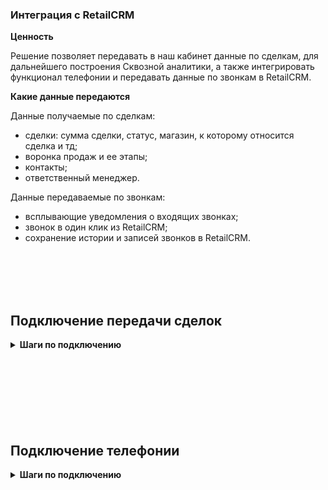 ### Интеграция с RetailCRM <br />

**Ценность** <br />

Решение позволяет передавать в наш кабинет данные по сделкам, для дальнейшего построения Сквозной аналитики, а также интегрировать функционал телефонии и передавать данные по звонкам в RetailCRM. <br /> 

**Какие данные передаются** <br />

Данные получаемые по сделкам:    <br />
- сделки: сумма сделки, статус, магазин, к которому относится сделка и тд; 
- воронка продаж и ее этапы;
- контакты;
- ответственный менеджер.   <br />

Данные передаваемые по звонкам:  <br />

- всплывающие уведомления о входящих звонках;
- звонок в один клик из RetailCRM;
- сохранение истории и записей звонков в RetailCRM. <br />

<br />
<br />
<br />
<br />

## Подключение передачи сделок   <br />


<details>
 <summary style="font-weight:bold;"> Шаги по подключению </summary> <br />

1. Укажите **Учетные данные** <br />

- нажать "Авторизация";
- если ранеее добавляли учетные данные RetailCRM, то выбрать их из списка; <br /> 
- если нет, то нажать "Добавить учетные данные" и заполнить значения:
  - название; <br />
  - URL (домен RetailCRM ) в формате https://shop472.retailcrm.ru/ , часть 'shop472' у каждого клиента уникальна; 
  - API key - ключ API RetailCRM, Настройки - > Интеграция → Ключи доступа к API -> Добавить  <br />
  Создаем новый ключ, с доступом ко всем магазинам и методам. Добавляем данный ключ в настройки интеграции.  <br />

![image](retailcrm_auth.gif)  <br />

      
После добавления учетных данных на странице появятся Параметры интеграции.  <br />

2. Нажмите **Активен** на этой странице. <br />

3. **Настройте Триггер в RetailCRM** <br />

<details>
  <summary style="font-weight:bold;"> Подробнее </summary> <br />

Автоматизация → Триггеры →  Добавить триггер <br />
Заполните настройки триггера:

- название ;
- добавляем событие 'Изменение заказа ': 
  - обязательно указываем в условиях:  "Новый заказ" или  "Изменение статуса заказа с Любой на Любой" или "Заказ оплачен "Да";
  - в действие добавляем "Выполнить HTTP-запрос"  , в нем заполняем настройки :
     - Адрес  - Webhook url из настроек интеграции;
     - HTTP метод - GET;
     - Передавать параметры - в строке запроса; 
        - Параметр: orderId 
        - Значение: {{ order.id }} <br />

![image](retail_trigger_3.gif)

</details> 

<br />
 
4. Проставьте требуемые настройки: <br />
- **Дефолтная воронка** — при прожатии все сделки будут передаваться в 1 воронку по умолчанию. В противном случае по каждом магазину будет создана отдельная воронка. <br />
- **Учитывать стоимость доставки** — при прожатии в сумму сделки будет включена стоимость доставки. <br />

5. Нажмите сохранить. <br />


После подключения интеграции сделки будут попадать в  Сырые данные -> Сделки.  <br />
Для проверки корректности работы интеграции создайте тестовую сделку в RetailCRM.

</details> 


<br />
<br />
<br />
<br />
<br />
<br />
<br />

## Подключение телефонии   <br />

<details>
 <summary style="font-weight:bold;"> Шаги по подключению </summary> <br />
  
1. Укажите **Учетные данные** <br />

- нажать "Авторизация";
- если ранеее добавляли учетные данные RetailCRM, то выбрать их из списка; <br /> 
- если нет, то нажать "Добавить учетные данные" и заполнить значения:
  - название; <br />
  - URL (домен RetailCRM ) в формате YOURDOMAIN.retailcrm.ru , часть 'YOURDOMAIN' у каждого клиента уникальна;
  - API key - ключ API RetailCRM, Настройки - > Интеграция → Ключи доступа к API -> Добавить  <br />
  Создаем новый ключ, с доступом ко всем магазинам и методам. Добавляем данный ключ в настройки интеграции.  <br />

![image](retailcrm_auth.gif)  <br />

      
После добавления учетных данных на странице появятся Параметры интеграции.  <br />

2. **Фильтровать по виртуальным номерам** - выберите настройку, если требуется  фильтрация по виртуальным номерам (в случае подключения нескольких сетей/интеграций). <br />
При прожатии будет выведена дополнительная настройка с выбором виртуальных номеров. <br />

**Список виртуальных номеров** - укажите виртуальные номера, по которым необходимо отображать данные по звонкам в Мегаплан в подключенной сети. <br />

3. **Создавать контакт при звонке** - настройка позволяет создавать контакт в разделе "Клиенты" при начале разговора. <br />

При её выборе выводится дополнительные настройки: <br /> 
- **Назначать ответственного на** - выберете кого назначать ответственным за успешный звонок от нового клиента (последний или первый разговаривавший). <br />
- **Ответственный по умолчанию** - если звонок потерян или поступил на сотрудника, который отсутствует в RetailCRM, то выбранный сотрудник будет назначен ответственным при автоматическом создании контакта.<br />

4. **Сотрудники** 
<br /> 
<br /> 
**Варианты сопоставления сотрудников** - выберете один из двух вариантов: <br /> 
- **Синхронизация** - настройка позволяет автоматически импортировать выбранных сотрудников из RetailCRM в UIS.<br /> 
Связь сотрудника в UIS с сотрудником из RetailCRM происходит по e-mail. При прожатии будут выведены дополнительные настройки: <br /> 
 - список сотрудников из RetailCRM. Необходимо выбрать тех сотрудников, которых требуется создать в UIS.
 - кнопка"Синхронизировать", для принудительной синхронизации сотрудников. По умолчанию синхронизация происходит каждые 2 часа.
<br />
  
- **Соответствие** - настройка позволяет вручную указать соответствие сотрудников из RetailCRM и UIS.  <br />
<br /> 
<br />

5. **Прочие параметры интеграции**
- Нажмите **Интеграция активна** на этой странице, для ее активации. <br />
- Выберите настройку **Включить переадресацию на персонального менеджера**, если необходима переадресация на персонального менеджера из CRM.  <br />
-  **Внешние номера магазинов** - укажите соответствие магазинов из RetailCRM и их внешних номеров (виртуальные номера). <br />

6. Нажмите сохранить. <br />

При подключении интеграции в нашем ЛК, автоматически подключается приложение в Маркетплейсе в RetailCRM.<br />
Для проверки работы интеграции на тестовых звонках проверьте работу пунктов указаных в **"Данные передаваемые по звонкам"**. <br />


</details> 

